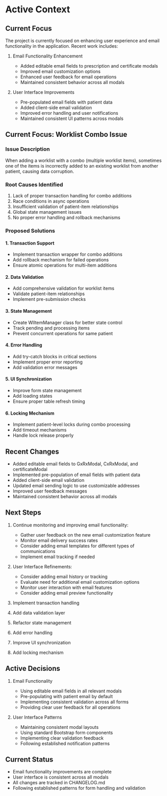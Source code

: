 # Active Context

## Current Focus

The project is currently focused on enhancing user experience and email functionality in the application. Recent work includes:

1. Email Functionality Enhancement
   - Added editable email fields to prescription and certificate modals
   - Improved email customization options
   - Enhanced user feedback for email operations
   - Maintained consistent behavior across all modals

2. User Interface Improvements
   - Pre-populated email fields with patient data
   - Added client-side email validation
   - Improved error handling and user notifications
   - Maintained consistent UI patterns across modals

## Current Focus: Worklist Combo Issue

### Issue Description
When adding a worklist with a combo (multiple worklist items), sometimes one of the items is incorrectly added to an existing worklist from another patient, causing data corruption.

### Root Causes Identified
1. Lack of proper transaction handling for combo additions
2. Race conditions in async operations
3. Insufficient validation of patient-item relationships
4. Global state management issues
5. No proper error handling and rollback mechanisms

### Proposed Solutions

#### 1. Transaction Support
- Implement transaction wrapper for combo additions
- Add rollback mechanism for failed operations
- Ensure atomic operations for multi-item additions

#### 2. Data Validation
- Add comprehensive validation for worklist items
- Validate patient-item relationships
- Implement pre-submission checks

#### 3. State Management
- Create WlItemManager class for better state control
- Track pending and processing items
- Prevent concurrent operations for same patient

#### 4. Error Handling
- Add try-catch blocks in critical sections
- Implement proper error reporting
- Add validation error messages

#### 5. UI Synchronization
- Improve form state management
- Add loading states
- Ensure proper table refresh timing

#### 6. Locking Mechanism
- Implement patient-level locks during combo processing
- Add timeout mechanisms
- Handle lock release properly

## Recent Changes

- Added editable email fields to GxRxModal, CxRxModal, and certificateModal
- Implemented pre-population of email fields with patient data
- Added client-side email validation
- Updated email sending logic to use customizable addresses
- Improved user feedback messages
- Maintained consistent behavior across all modals

## Next Steps

1. Continue monitoring and improving email functionality:
   - Gather user feedback on the new email customization feature
   - Monitor email delivery success rates
   - Consider adding email templates for different types of communications
   - Implement email tracking if needed

2. User Interface Refinements:
   - Consider adding email history or tracking
   - Evaluate need for additional email customization options
   - Monitor user interaction with email features
   - Consider adding email preview functionality

3. Implement transaction handling
4. Add data validation layer
5. Refactor state management
6. Add error handling
7. Improve UI synchronization
8. Add locking mechanism

## Active Decisions

1. Email Functionality
   - Using editable email fields in all relevant modals
   - Pre-populating with patient email by default
   - Implementing consistent validation across all forms
   - Providing clear user feedback for all operations

2. User Interface Patterns
   - Maintaining consistent modal layouts
   - Using standard Bootstrap form components
   - Implementing clear validation feedback
   - Following established notification patterns

## Current Status

- Email functionality improvements are complete
- User interface is consistent across all modals
- All changes are tracked in CHANGELOG.md
- Following established patterns for form handling and validation
